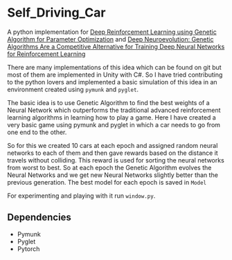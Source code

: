 # Self_Driving_Car
A python implementation for [Deep Reinforcement Learning using Genetic Algorithm for Parameter Optimization](https://arxiv.org/pdf/1905.04100.pdf) and [Deep Neuroevolution: Genetic Algorithms Are a Competitive Alternative for Training Deep Neural Networks for Reinforcement Learning](https://arxiv.org/abs/1712.06567)

There are many implementations of this idea which can be found on git but most of them are implemented in Unity with C#. So I have tried contributing to the python lovers and implemented a basic simulation of this idea in an environment created using `pymunk` and `pyglet`. 

The basic idea is to use Genetic Algorithm to find the best weights of a Neural Network which outperforms the traditional advanced reinforcement learning algorithms in learning how to play a game. Here I have created a very basic game using pymunk and pyglet in which a car needs to go from one end to the other.

So for this we created 10 cars at each epoch and assigned random neural networks to each of them and then gave rewards based on the distance it travels without colliding. This reward is used for sorting the neural networks from worst to best. So at each epoch the Genetic Algorithm evolves the Neural Networks and we get new Neural Networks slightly better than the previous generation. The best model for each epoch is saved in `Model`

For experimenting and playing with it run `window.py`.


## Dependencies
- Pymunk
- Pyglet
- Pytorch